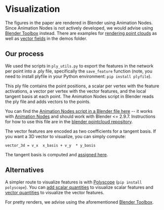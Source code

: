 # Visualization
The figures in the paper are rendered in Blender using Animation Nodes. Since Animation Nodes is not actively developed, we would advise using [Blender Toolbox](https://github.com/HTDerekLiu/BlenderToolbox) instead. There are examples for [rendering point clouds](https://github.com/HTDerekLiu/BlenderToolbox/blob/master/demos/demo_pointCloudScalars.py) as well as [vector fields](https://github.com/HTDerekLiu/BlenderToolbox/blob/master/demos/demo_vectorField.py) in the demos folder.

## Our process
We used the scripts in `ply_utils.py` to export the features in the network per point into a .ply file, specifically the `save_feature` function (note, you need to install plyfile in your Python environment: `pip install plyfile`).

This ply file contains the point positions, a scalar per vertex with the feature activations, a vector per vertex with the vector features, and the local tangent basis at each point. The Animation Nodes script in Blender reads the ply file and adds vectors to the points.

You can find the [Animation Nodes script in a Blender file here](https://github.com/rubenwiersma/deltaconv/visualization/pointcloud_features.blend) -- it works with [Animation Nodes](https://animation-nodes.com/) and should work with Blender <= 2.9.7. Instructions for how to use this file are in the [blender pointcloud repository](https://github.com/rubenwiersma/blender-pointcloud).

The vector features are encoded as two coefficients for a tangent basis. If you want a 3D vector to visualize, you can simply compute:
```
vector_3d = v_x  x_basis + v_y  * y_basis
```

The tangent basis is computed and [assigned here]( https://github.com/rubenwiersma/deltaconv/blob/9768cb8f0d29c14065c750682be58f5386f77701/deltaconv/models/deltanet_base.py#L61).

## Alternatives
A simpler route to visualize features is with [Polyscope](https://polyscope.run/py/) (`pip install polyscope`). You can [add scalar quantities](https://polyscope.run/py/structures/point_cloud/scalar_quantities/) to visualize scalar features and [vector quantities](https://polyscope.run/py/structures/point_cloud/vector_quantities/) to visualize the vector features.

For pretty renders, we advise using the aforementioned [Blender Toolbox](https://github.com/HTDerekLiu/BlenderToolbox).